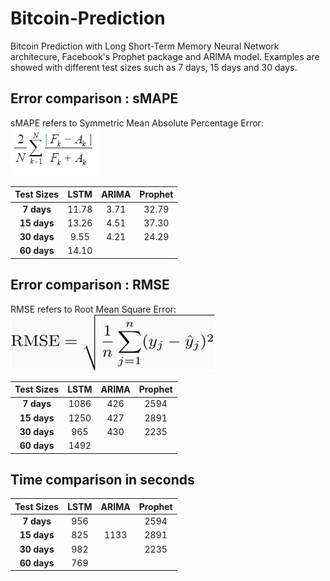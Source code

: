 # Bitcoin-Prediction
Bitcoin Prediction with Long Short-Term Memory Neural Network architecure, Facebook's Prophet package and ARIMA model. Examples are showed with different test sizes such as 7 days, 15 days and 30 days.

## Error comparison : sMAPE
sMAPE refers to Symmetric Mean Absolute Percentage Error: 
![alt text](https://github.com/namlih/Bitcoin-Prediction/blob/master/smape.png "sMAPE")

|  Test Sizes | LSTM  | ARIMA | Prophet |
| :---------: | :---: | :---: | :-----: |
| **7 days**  | 11.78 |  3.71 |  32.79  |
| **15 days** | 13.26 |  4.51 |  37.30  |
| **30 days** |  9.55 |  4.21 |  24.29  |
| **60 days** | 14.10 |       |         |

## Error comparison : RMSE
RMSE refers to Root Mean Square Error: 
![alt text](https://github.com/namlih/Bitcoin-Prediction/blob/master/rms.png "RMSE")

|  Test Sizes | LSTM  | ARIMA | Prophet |
| :---------: | :---: | :---: | :-----: |
| **7 days**  | 1086  |  426  |  2594   |
| **15 days** | 1250  |  427  |  2891   |
| **30 days** |  965  |  430  |  2235   |
| **60 days** | 1492  |       |         |

## Time comparison in seconds

|  Test Sizes | LSTM  | ARIMA | Prophet |
| :---------: | :---: | :---: | :-----: |
| **7 days**  |  956  |       |  2594   |
| **15 days** |  825  |  1133 |  2891   |
| **30 days** |  982  |       |  2235   |
| **60 days** |  769  |       |         |

